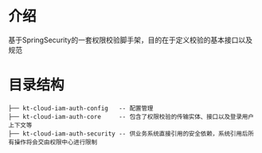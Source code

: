 # 介绍

基于SpringSecurity的一套权限校验脚手架，目的在于定义校验的基本接口以及规范


# 目录结构

```
├── kt-cloud-iam-auth-config   -- 配置管理
├── kt-cloud-iam-auth-core     -- 包含了权限校验的传输实体、接口以及登录用户上下文等
├── kt-cloud-iam-auth-security -- 供业务系统直接引用的安全依赖，系统引用后所有操作将会交由权限中心进行限制
```
